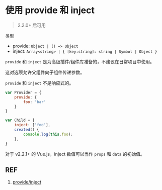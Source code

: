 # 使用 provide 和 inject

> 2.2.0+ 后可用

类型

- provide: `Object | () => Object`
- inject: `Array<string> | { [key:string]: string | Symbol | Object }`

`provide` 和 `inject` 是为高级插件/组件库准备的，不建议在日常项目中使用。

这对选项允许父组件向子组件传递参数。

`provide` 和 `inject` 不是响应式的。

```js
var Provider = {
    provide: {
        foo: 'bar'
    }
}

var Child = {
    inject: ['foo'],
    created() {
        console.log(this.foo);
    },
}
```

对于 v2.2.1+ 的 Vue.js，inject 数值可以当作 `props` 和 `data` 的初始值。

## REF

1. [provide/inject][1]

[1]: https://vuejs.org/v2/api/#provide-inject "provide/inject"